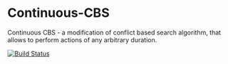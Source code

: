 # Continuous-CBS
Continuous CBS - a modification of conflict based search algorithm, that allows to perform actions of any arbitrary duration.

[![Build Status](https://travis-ci.org/PathPlanning/Continuous-CBS.svg?branch=CCBS-graphs)](https://travis-ci.org/PathPlanning/Continuous-CBS/tree/CCBS-graphs)
